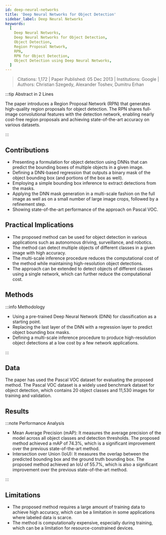 ```yaml
---
id: deep-neural-networks
title: 'Deep Neural Networks for Object Detection'
sidebar_label: Deep Neural Networks
keywords:
  [
    Deep Neural Networks,
    Deep Neural Networks for Object Detection,
    Object Detection,
    Region Proposal Network,
    RPN,
    RPN for Object Detection,
    Object Detection using Deep Neural Networks,
  ]
---
```


> Citations: 1,172 | Paper Published: 05 Dec 2013 | Institutions: Google | Authors: Christian Szegedy, Alexander Toshev, Dumitru Erhan

<!-- Prettier doesn't change this -->
:::tip Abstract in 2 Lines

The paper introduces a Region Proposal Network (RPN) that generates high-quality region proposals for object detection. The RPN shares full-image convolutional features with the detection network, enabling nearly cost-free region proposals and achieving state-of-the-art accuracy on various datasets.

:::


## Contributions 

- Presenting a formulation for object detection using DNNs that can predict the bounding boxes of multiple objects in a given image.
- Defining a DNN-based regression that outputs a binary mask of the object bounding box (and portions of the box as well).
- Employing a simple bounding box inference to extract detections from the masks.
- Applying the DNN mask generation in a multi-scale fashion on the full image as well as on a small number of large image crops, followed by a refinement step.
- Showing state-of-the-art performance of the approach on Pascal VOC.

## Practical Implications

- The proposed method can be used for object detection in various applications such as autonomous driving, surveillance, and robotics.
- The method can detect multiple objects of different classes in a given image with high accuracy.
- The multi-scale inference procedure reduces the computational cost of the method while maintaining high-resolution object detections.
- The approach can be extended to detect objects of different classes using a single network, which can further reduce the computational cost.


## Methods
<!-- Prettier doesn't change this -->
:::info Methodology

- Using a pre-trained Deep Neural Network (DNN) for classification as a starting point.
- Replacing the last layer of the DNN with a regression layer to predict object bounding box masks.
- Defining a multi-scale inference procedure to produce high-resolution object detections at a low cost by a few network applications.

:::

## Data
The paper has used the Pascal VOC dataset for evaluating the proposed method. The Pascal VOC dataset is a widely used benchmark dataset for object detection, which contains 20 object classes and 11,530 images for training and validation.

## Results
<!-- Prettier doesn't change this -->
:::note Performance Analysis

- Mean Average Precision (mAP): It measures the average precision of the model across all object classes and detection thresholds. The proposed method achieved a mAP of 74.3%, which is a significant improvement over the previous state-of-the-art method.
- Intersection over Union (IoU): It measures the overlap between the predicted bounding box and the ground truth bounding box. The proposed method achieved an IoU of 55.7%, which is also a significant improvement over the previous state-of-the-art method.

:::


## Limitations

- The proposed method requires a large amount of training data to achieve high accuracy, which can be a limitation in some applications where labeled data is scarce.
- The method is computationally expensive, especially during training, which can be a limitation for resource-constrained devices.



